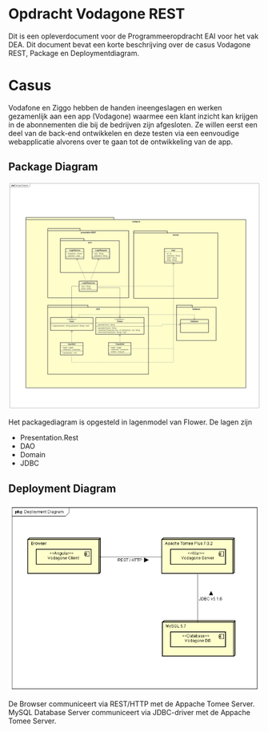 # Opdracht Vodagone REST

Dit is een opleverdocument voor de Programmeeropdracht EAI voor het vak DEA.
Dit document bevat een korte beschrijving over de casus Vodagone REST,
Package en Deploymentdiagram.



# Casus

Vodafone en Ziggo hebben de handen ineengeslagen en werken gezamenlijk aan een app (Vodagone) waarmee een klant inzicht kan krijgen in de abonnementen die bij de bedrijven zijn afgesloten. Ze willen eerst een deel van de back-end ontwikkelen en deze testen via een eenvoudige webapplicatie alvorens over te gaan tot de ontwikkeling van de app.

## Package Diagram


![Package Diagram](packagediagram.jpg)

Het packagediagram is opgesteld in lagenmodel van Flower. De lagen zijn

*	Presentation.Rest
*	DAO
*	Domain
*	JDBC

## Deployment Diagram

![Deployment Diagram](deploymentdiagram.png)

De Browser communiceert via REST/HTTP met de Appache Tomee Server. MySQL Database Server communiceert via JDBC-driver met de Appache Tomee Server.
